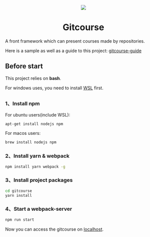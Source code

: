 <p align="center"><img src="https://kfcoding-static.oss-cn-hangzhou.aliyuncs.com/kfcoding-book-cover/gitcourseguid.png"/></p>

<h1 align="center">Gitcourse</h1>

A front framework which can present courses made by repositories.  

Here is a sample as well as a guide to this project: [gitcourse-guide](http://gitcourse.kfcoding.com/#https://code.kfcoding.com/liuchangfreeman/gitcourse-guide.git)

## Before start

This project relies on **bash**.   

For windows uses, you need to install [WSL](https://docs.microsoft.com/zh-cn/windows/wsl/install-win10) first.  

## 
### 1、Install **npm**
For ubuntu users(include WSL):
```bash
apt-get install nodejs npm
```
For macos users:
```bash
brew install nodejs npm
```
### 2、Install **yarn** & **webpack**
```bash
npm install yarn webpack -g
```
### 3、Install project packages
```bash
cd gitcourse
yarn install
```
### 4、Start a webpack-server
```bash
npm run start
```

Now you can access the gitcourse on [localhost](http://127.0.0.1:3000).  
